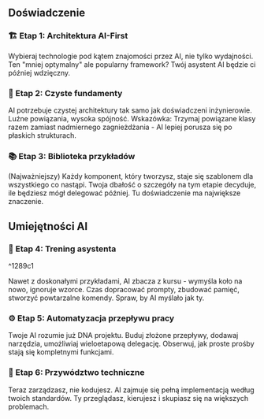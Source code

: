 ## Doświadczenie 

### 🏗️ Etap 1: Architektura AI-First 
Wybieraj technologie pod kątem znajomości przez AI, nie tylko wydajności. Ten "mniej optymalny" ale popularny framework? Twój asystent AI będzie ci później wdzięczny.

### 🧱 Etap 2: Czyste fundamenty 
AI potrzebuje czystej architektury tak samo jak doświadczeni inżynierowie. Luźne powiązania, wysoka spójność. Wskazówka: Trzymaj powiązane klasy razem zamiast nadmiernego zagnieżdżania - AI lepiej porusza się po płaskich strukturach.

### 📚 Etap 3: Biblioteka przykładów 
(Najważniejszy) Każdy komponent, który tworzysz, staje się szablonem dla wszystkiego co nastąpi. Twoja dbałość o szczegóły na tym etapie decyduje, ile będziesz mógł delegować później. Tu doświadczenie ma największe znaczenie.

## Umiejętności AI
### 🎯 Etap 4: Trening asystenta 

^1289c1

Nawet z doskonałymi przykładami, AI zbacza z kursu - wymyśla koło na nowo, ignoruje wzorce. Czas dopracować prompty, zbudować pamięć, stworzyć powtarzalne komendy. Spraw, by AI myślało jak ty.

### ⚙️ Etap 5: Automatyzacja przepływu pracy 
Twoje AI rozumie już DNA projektu. Buduj złożone przepływy, dodawaj narzędzia, umożliwiaj wieloetapową delegację. Obserwuj, jak proste prośby stają się kompletnymi funkcjami.

### 🚀 Etap 6: Przywództwo techniczne 
Teraz zarządzasz, nie kodujesz. AI zajmuje się pełną implementacją według twoich standardów. Ty przeglądasz, kierujesz i skupiasz się na większych problemach.